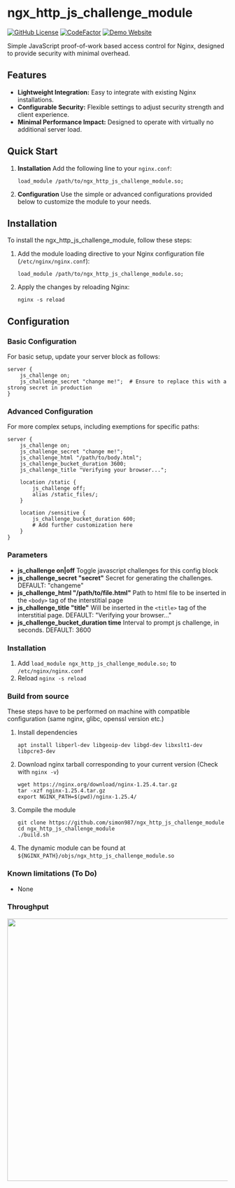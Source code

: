 # ngx_http_js_challenge_module

[![GitHub License](https://img.shields.io/github/license/simon987/ngx_http_js_challenge_module.svg)](LICENSE)
[![CodeFactor](https://www.codefactor.io/repository/github/simon987/ngx_http_js_challenge_module/badge)](https://www.codefactor.io/repository/github/simon987/ngx_http_js_challenge_module)
[![Demo Website](https://img.shields.io/badge/demo-website-blue.svg)](https://ngx-js-demo.simon987.net/)

Simple JavaScript proof-of-work based access control for Nginx, designed to provide security with minimal overhead.

## Features

- **Lightweight Integration:** Easy to integrate with existing Nginx installations.
- **Configurable Security:** Flexible settings to adjust security strength and client experience.
- **Minimal Performance Impact:** Designed to operate with virtually no additional server load.

## Quick Start

1. **Installation**
   Add the following line to your `nginx.conf`:
   ```
   load_module /path/to/ngx_http_js_challenge_module.so;
   ```

2. **Configuration**
   Use the simple or advanced configurations provided below to customize the module to your needs.

## Installation

To install the ngx_http_js_challenge_module, follow these steps:

1. Add the module loading directive to your Nginx configuration file (`/etc/nginx/nginx.conf`):
   ```
   load_module /path/to/ngx_http_js_challenge_module.so;
   ```

2. Apply the changes by reloading Nginx:
   ```
   nginx -s reload
   ```

## Configuration

### Basic Configuration

For basic setup, update your server block as follows:

```
server {
    js_challenge on;
    js_challenge_secret "change me!";  # Ensure to replace this with a strong secret in production
}
```

### Advanced Configuration

For more complex setups, including exemptions for specific paths:

```
server {
    js_challenge on;
    js_challenge_secret "change me!";
    js_challenge_html "/path/to/body.html";
    js_challenge_bucket_duration 3600;
    js_challenge_title "Verifying your browser...";

    location /static {
        js_challenge off;
        alias /static_files/;
    }

    location /sensitive {
        js_challenge_bucket_duration 600;
        # Add further customization here
    }
}
```

### Parameters

- **js_challenge on|off** Toggle javascript challenges for this config block
- **js_challenge_secret "secret"** Secret for generating the challenges. DEFAULT: "changeme"
- **js_challenge_html "/path/to/file.html"** Path to html file to be inserted in the `<body>` tag of the interstitial page
- **js_challenge_title "title"** Will be inserted in the `<title>` tag of the interstitial page. DEFAULT: "Verifying your browser..."
- **js_challenge_bucket_duration time** Interval to prompt js challenge, in seconds. DEFAULT: 3600

### Installation

1. Add `load_module ngx_http_js_challenge_module.so;` to `/etc/nginx/nginx.conf`
2. Reload `nginx -s reload`

### Build from source

These steps have to be performed on machine with compatible configuration (same nginx, glibc, openssl version etc.)

1. Install dependencies
    ```
    apt install libperl-dev libgeoip-dev libgd-dev libxslt1-dev libpcre3-dev
    ```
2. Download nginx tarball corresponding to your current version (Check with `nginx -v`)
    ```
    wget https://nginx.org/download/nginx-1.25.4.tar.gz
    tar -xzf nginx-1.25.4.tar.gz
    export NGINX_PATH=$(pwd)/nginx-1.25.4/
    ```
3. Compile the module
    ```
    git clone https://github.com/simon987/ngx_http_js_challenge_module
    cd ngx_http_js_challenge_module
    ./build.sh
    ```
4. The dynamic module can be found at `${NGINX_PATH}/objs/ngx_http_js_challenge_module.so`

### Known limitations (To Do)

* None

### Throughput
<p align="center">
  <img width="600px" src="throughput.png"/>
</p>